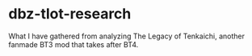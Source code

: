 # dbz-tlot-research
 What I have gathered from analyzing The Legacy of Tenkaichi, another fanmade BT3 mod that takes after BT4.
